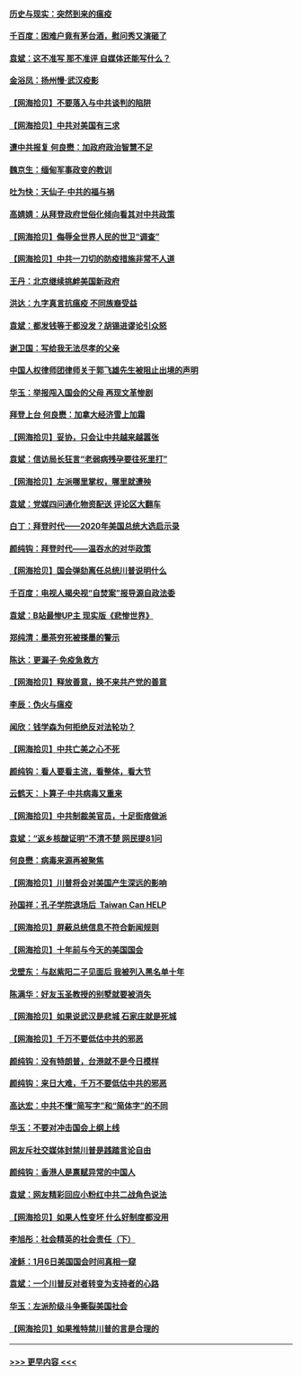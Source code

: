 #### [历史与现实：突然到来的瘟疫](../pages/nsc993/n12738507.md?t=02081551) 
#### [千百度：困难户竟有茅台酒，慰问秀又演砸了](../pages/nsc993/n12738362.md?t=02081551) 
#### [袁斌：这不准写 那不准评 自媒体还能写什么？](../pages/nsc993/n12737833.md?t=02081551) 
#### [金浴凤：扬州慢‧武汉疫影](../pages/nsc993/n12737248.md?t=02081551) 
#### [【网海拾贝】不要落入与中共谈判的陷阱](../pages/nsc993/n12735229.md?t=02081551) 
#### [【网海拾贝】中共对美国有三求](../pages/nsc993/n12735197.md?t=02081551) 
#### [遭中共报复 何良懋：加政府政治智慧不足](../pages/nsc993/n12734323.md?t=02081551) 
#### [魏京生：缅甸军事政变的教训](../pages/nsc993/n12732470.md?t=02081551) 
#### [吐为快：天仙子·中共的福与祸](../pages/nsc993/n12732165.md?t=02081551) 
#### [高婧婧：从拜登政府世俗化倾向看其对中共政策](../pages/nsc993/n12730028.md?t=02081551) 
#### [【网海拾贝】侮辱全世界人民的世卫“调查”](../pages/nsc993/n12727884.md?t=02081551) 
#### [【网海拾贝】中共一刀切的防疫措施非常不人道](../pages/nsc993/n12724879.md?t=02081551) 
#### [王丹：北京继续挑衅美国新政府](../pages/nsc993/n12722456.md?t=02081551) 
#### [洪达：九字真言抗瘟疫 不同族裔受益](../pages/nsc993/n12722448.md?t=02081551) 
#### [袁斌：都发钱等于都没发？胡锡进谬论引众怒](../pages/nsc993/n12722393.md?t=02081551) 
#### [谢卫国：写给我无法尽孝的父亲](../pages/nsc993/n12720325.md?t=02081551) 
#### [中国人权律师团律师关于郭飞雄先生被阻止出境的声明](../pages/nsc993/n12720203.md?t=02081551) 
#### [华玉：举报闯入国会的父母 再现文革惨剧](../pages/nsc993/n12719070.md?t=02081551) 
#### [拜登上台 何良懋：加拿大经济雪上加霜](../pages/nsc993/n12718943.md?t=02081551) 
#### [【网海拾贝】妥协，只会让中共越来越嚣张](../pages/nsc993/n12717392.md?t=02081551) 
#### [袁斌：信访局长狂言“老弱病残孕要往死里打”](../pages/nsc993/n12717343.md?t=02081551) 
#### [【网海拾贝】左派哪里掌权，哪里就遭殃](../pages/nsc993/n12715009.md?t=02081551) 
#### [袁斌：党媒四问通化物资配送 评论区大翻车](../pages/nsc993/n12714950.md?t=02081551) 
#### [白丁：拜登时代——2020年美国总统大选启示录](../pages/nsc993/n12714920.md?t=02081551) 
#### [颜纯钩：拜登时代——温吞水的对华政策](../pages/nsc993/n12713245.md?t=02081551) 
#### [【网海拾贝】国会弹劾离任总统川普说明什么](../pages/nsc993/n12712816.md?t=02081551) 
#### [千百度：电视人揭央视“自焚案”报导源自政法委](../pages/nsc993/n12709760.md?t=02081551) 
#### [袁斌：B站最惨UP主 现实版《悲惨世界》](../pages/nsc993/n12709686.md?t=02081551) 
#### [郑纯清：墨茶穷死被搽墨的警示](../pages/nsc993/n12709262.md?t=02081551) 
#### [陈达：更漏子·免疫急救方](../pages/nsc993/n12709244.md?t=02081551) 
#### [【网海拾贝】释放善意，换不来共产党的善意](../pages/nsc993/n12708361.md?t=02081551) 
#### [李辰：伪火与瘟疫](../pages/nsc993/n12707981.md?t=02081551) 
#### [闻欣：钱学森为何拒绝反对法轮功？](../pages/nsc993/n12707407.md?t=02081551) 
#### [【网海拾贝】中共亡美之心不死](../pages/nsc993/n12707621.md?t=02081551) 
#### [颜纯钩：看人要看主流，看整体，看大节](../pages/nsc993/n12707536.md?t=02081551) 
#### [云鹤天：卜算子‧中共病毒又重来](../pages/nsc993/n12707408.md?t=02081551) 
#### [【网海拾贝】中共制裁美官员，十足街痞做派](../pages/nsc993/n12705115.md?t=02081551) 
#### [袁斌：“返乡核酸证明”不清不楚 网民提81问](../pages/nsc993/n12704982.md?t=02081551) 
#### [何良懋：病毒来源再被聚焦](../pages/nsc993/n12704944.md?t=02081551) 
#### [【网海拾贝】川普将会对美国产生深远的影响](../pages/nsc993/n12703045.md?t=02081551) 
#### [孙国祥：孔子学院退场后  Taiwan Can HELP](../pages/nsc993/n12702430.md?t=02081551) 
#### [【网海拾贝】屏蔽总统信息不符合新闻规则](../pages/nsc993/n12699998.md?t=02081551) 
#### [【网海拾贝】十年前与今天的美国国会](../pages/nsc993/n12696993.md?t=02081551) 
#### [戈壁东：与赵紫阳二子见面后 我被列入黑名单十年](../pages/nsc993/n12696215.md?t=02081551) 
#### [陈满华：好友玉圣教授的别墅就要被消失](../pages/nsc993/n12695411.md?t=02081551) 
#### [【网海拾贝】如果说武汉是悲城 石家庄就是死城](../pages/nsc993/n12694589.md?t=02081551) 
#### [【网海拾贝】千万不要低估中共的邪恶](../pages/nsc993/n12692771.md?t=02081551) 
#### [颜纯钩：没有特朗普，台港就不是今日模样](../pages/nsc993/n12692678.md?t=02081551) 
#### [颜纯钩：来日大难，千万不要低估中共的邪恶](../pages/nsc993/n12692080.md?t=02081551) 
#### [高达宏：中共不懂“简写字”和“简体字”的不同](../pages/nsc993/n12692068.md?t=02081551) 
#### [华玉：不要对冲击国会上纲上线](../pages/nsc993/n12689948.md?t=02081551) 
#### [网友斥社交媒体封禁川普是践踏言论自由](../pages/nsc993/n12687482.md?t=02081551) 
#### [颜纯钩：香港人是禀赋异常的中国人](../pages/nsc993/n12685142.md?t=02081551) 
#### [袁斌：网友精彩回应小粉红中共二战角色说法](../pages/nsc993/n12684994.md?t=02081551) 
#### [【网海拾贝】如果人性变坏 什么好制度都没用](../pages/nsc993/n12683000.md?t=02081551) 
#### [李旭彤：社会精英的社会责任（下）](../pages/nsc993/n12680604.md?t=02081551) 
#### [凌稣：1月6日美国国会时间真相一窥](../pages/nsc993/n12682780.md?t=02081551) 
#### [袁斌：一个川普反对者转变为支持者的心路](../pages/nsc993/n12682700.md?t=02081551) 
#### [华玉：左派阶级斗争撕裂美国社会](../pages/nsc993/n12681226.md?t=02081551) 
#### [【网海拾贝】如果推特禁川普的言是合理的](../pages/nsc993/n12681232.md?t=02081551) 

----
#### [ >>> 更早内容 <<< ](../indexes/nsc993-earlier.md)
